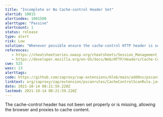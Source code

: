 ```yaml
---
title: "Incomplete or No Cache-control Header Set"
alertid: 10015
alertindex: 1001500
alerttype: "Passive"
alertcount: 1
status: release
type: alert
risk: Low
solution: "Whenever possible ensure the cache-control HTTP header is set with no-cache, no-store, must-revalidate."
references:
   - https://cheatsheetseries.owasp.org/cheatsheets/Session_Management_Cheat_Sheet.html#web-content-caching
   - https://developer.mozilla.org/en-US/docs/Web/HTTP/Headers/Cache-Control
cwe: 525
wasc: 13
alerttags: 
code: https://github.com/zaproxy/zap-extensions/blob/main/addOns/pscanrules/src/main/java/org/zaproxy/zap/extension/pscanrules/CacheControlScanRule.java
linktext: org/zaproxy/zap/extension/pscanrules/CacheControlScanRule.java
date: 2021-10-14 08:21:59.220Z
lastmod: 2021-10-14 08:21:59.220Z
---
```

The cache-control header has not been set properly or is missing, allowing the browser and proxies to cache content.

